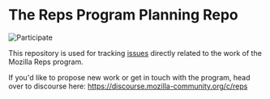 # The Reps Program Planning Repo

![Participate](https://wiki.mozilla.org/images/thumb/e/e1/MozRep-Final-Outline.png/300px-MozRep-Final-Outline.png)

This repository is used for tracking [issues](https://github.com/mozilla/Reps/issues) directly related to the work of the Mozilla Reps program.

If you'd like to propose new work or get in touch with the program, head over to discourse here: https://discourse.mozilla-community.org/c/reps
